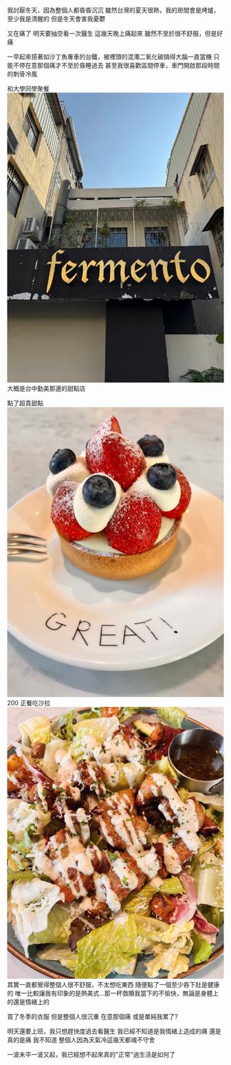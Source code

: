 我討厭冬天，因為整個人都昏昏沉沉
雖然台灣的夏天很熱，我的房間會是烤爐，至少我是清醒的
但是冬天會害我憂鬱

又在痛了
明天要抽空看一次醫生
這幾天晚上痛起來
雖然不至於很不舒服，但是好痛

一早起來搭著如沙丁魚專車的台鐵，被裡頭的混濁二氧化碳搞得大腦一直當機
只能不停在意那個痛才不至於昏睡過去
甚至我很喜歡區間停車，車門開啟那段時間的刺骨冷風

和大學同學聚餐
![](https://raw.githubusercontent.com/photohost/pcblog/master/pchost/IMG_2596.jpg.jpg)
大概是台中勤美那邊的甜點店

點了超貴甜點
![](https://raw.githubusercontent.com/photohost/pcblog/master/pchost/IMG_5679.jpg.jpg)
200
正餐吃沙拉
![](https://raw.githubusercontent.com/photohost/pcblog/master/pchost/E0D44558-0756-4B67-AB60-02B6C053F5AB.jpg.jpg)
其實一直都覺得整個人很不舒服，不太想吃東西
隨便點了一個至少吞下肚是健康的
唯一比較讓我有印象的是熱美式...那一杯救贖我當下的不愉快，無論是身體上的還是情緒上的


買了冬季的衣服
但是整個人很沉重
在意那個痛
或是單純我累了?

明天還要上班，我只想趕快度過去看醫生
我已經不知道是我情緒上造成的痛
還是真的是痛
我不知道
整個人因為天氣冷這幾天都魂不守舍

一波未平一波又起，我已經想不起來真的"正常"過生活是如何了
<!-- ##{"timestamp":1700352000}## -->
